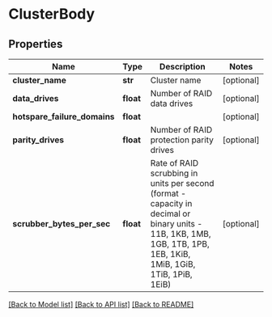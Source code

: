 # ClusterBody

## Properties
Name | Type | Description | Notes
------------ | ------------- | ------------- | -------------
**cluster_name** | **str** | Cluster name | [optional] 
**data_drives** | **float** | Number of RAID data drives | [optional] 
**hotspare_failure_domains** | **float** |  | [optional] 
**parity_drives** | **float** | Number of RAID protection parity drives | [optional] 
**scrubber_bytes_per_sec** | **float** | Rate of RAID scrubbing in units per second (format - capacity in decimal or binary units - 11B, 1KB, 1MB, 1GB, 1TB, 1PB, 1EB, 1KiB, 1MiB, 1GiB, 1TiB, 1PiB, 1EiB) | [optional] 

[[Back to Model list]](../README.md#documentation-for-models) [[Back to API list]](../README.md#documentation-for-api-endpoints) [[Back to README]](../README.md)

